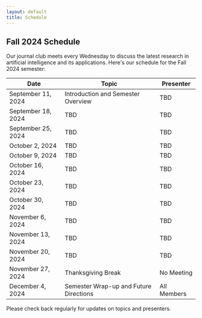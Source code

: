 ```yaml
---
layout: default
title: Schedule
---
```


## Fall 2024 Schedule

Our journal club meets every Wednesday to discuss the latest research in artificial intelligence and its applications. Here's our schedule for the Fall 2024 semester:

| Date | Topic | Presenter |
|------|-------|-----------|
| September 11, 2024 | Introduction and Semester Overview | TBD |
| September 18, 2024 | TBD | TBD |
| September 25, 2024 | TBD | TBD |
| October 2, 2024 | TBD | TBD |
| October 9, 2024 | TBD | TBD |
| October 16, 2024 | TBD | TBD |
| October 23, 2024 | TBD | TBD |
| October 30, 2024 | TBD | TBD |
| November 6, 2024 | TBD | TBD |
| November 13, 2024 | TBD | TBD |
| November 20, 2024 | TBD | TBD |
| November 27, 2024 | Thanksgiving Break | No Meeting |
| December 4, 2024 | Semester Wrap-up and Future Directions | All Members |

Please check back regularly for updates on topics and presenters.